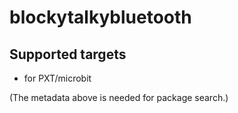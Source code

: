# blockytalkybluetooth


## Supported targets
* for PXT/microbit

(The metadata above is needed for package search.)
